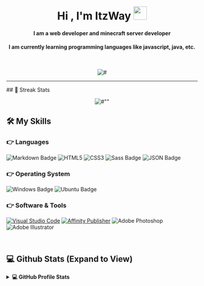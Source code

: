 <h1 align="center">Hi , I'm ItzWay <img src="" width="35"></h1>
<p align="center">
</p>
<h4 align="center">I am a web developer and minecraft server developer</h4>
<h4 align="center">I am currently learning programming languages like javascript, java, etc.</h4>
<br>
<p align="center"> <img src="" alt="#" /> </p>
<hr/>
## 🚀 Streak Stats

<p align="center"><img src="" alt=#""  /></p>

## 🛠️ My Skills

### 👉 Languages

![Markdown Badge](https://img.shields.io/badge/Markdown-000?logo=markdown&logoColor=fff&style=for-the-badge)
![HTML5](https://img.shields.io/badge/HTML5-E34F26?logo=html5&logoColor=fff&style=for-the-badge)
![CSS3](https://img.shields.io/badge/CSS3-1572B6?logo=css3&logoColor=fff&style=for-the-badge)
![Sass Badge](https://img.shields.io/badge/Sass-C69?logo=sass&logoColor=fff&style=for-the-badge)
![JSON Badge](https://img.shields.io/badge/JSON-000?logo=json&logoColor=fff&style=for-the-badge)

### 👉 Operating System

![Windows Badge](https://img.shields.io/badge/Windows-0078D6?logo=windows&logoColor=fff&style=for-the-badge)
![Ubuntu Badge](https://img.shields.io/badge/Ubuntu-E95420?logo=ubuntu&logoColor=fff&style=for-the-badge)

### 👉 Software & Tools

[![Visual Studio Code](https://img.shields.io/badge/Visual%20Studio%20Code-007ACC?logo=visualstudiocode&logoColor=fff&style=for-the-badge)](https://code.visualstudio.com/)
[![Affinity Publisher](https://img.shields.io/badge/Affinity%20Publisher-C9284D?logo=affinitypublisher&logoColor=fff&style=for-the-badge)](https://affinity.serif.com/en-us/publisher/)
![Adobe Photoshop](https://img.shields.io/badge/Adobe%20Photoshop-19a2f4?logo=adobephotoshop&logoColor=fff&style=for-the-badge)
![Adobe Illustrator](https://img.shields.io/badge/Adobe%20Illustrator-ff9a1f?logo=adobeillustrator&logoColor=fff&style=for-the-badge)

<br/>

## 💻 Github Stats (Expand to View)

<details> 
  <summary><b>💻 GitHub Profile Stats</b></summary>
  <br/>
  <p align="center">
    <a href="https://github.com/anuraghazra/github-readme-stats"><img alt="Devansh's Github Stats" src="https://github-readme-stats.vercel.app/api?username=ItzWay&show_icons=true&count_private=true&theme=algolia" height="192px"/></a>
<br/>
  &nbsp;
	  <img src="https://github-readme-stats.vercel.app/api/top-langs?username=ItzWay&show_icons=true&locale=en&layout=compact&theme=algolia" alt="candida18" height="192px"/>
  <br/>
  <b>Note:</b> Top languages is only a metric of the languages my public code consists of and doesn't reflect experience or skill level.
  </p>
</details>
<br/>
